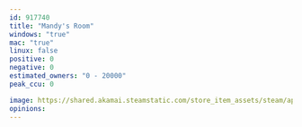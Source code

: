 ```yaml
---
id: 917740
title: "Mandy's Room"
windows: "true"
mac: "true"
linux: false
positive: 0
negative: 0
estimated_owners: "0 - 20000"
peak_ccu: 0

image: https://shared.akamai.steamstatic.com/store_item_assets/steam/apps/917740/header.jpg?t=1560859668
opinions:
---
```

